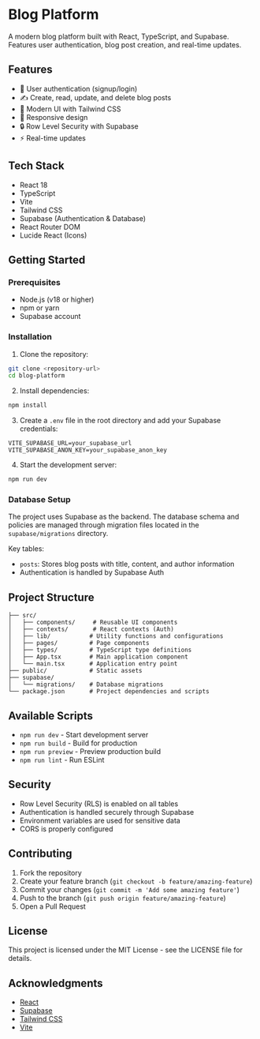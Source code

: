 # Blog Platform

A modern blog platform built with React, TypeScript, and Supabase. Features user authentication, blog post creation, and real-time updates.

## Features

- 🔐 User authentication (signup/login)
- ✍️ Create, read, update, and delete blog posts
- 🎨 Modern UI with Tailwind CSS
- 📱 Responsive design
- 🔒 Row Level Security with Supabase
- ⚡ Real-time updates

## Tech Stack

- React 18
- TypeScript
- Vite
- Tailwind CSS
- Supabase (Authentication & Database)
- React Router DOM
- Lucide React (Icons)

## Getting Started

### Prerequisites

- Node.js (v18 or higher)
- npm or yarn
- Supabase account

### Installation

1. Clone the repository:
```bash
git clone <repository-url>
cd blog-platform
```

2. Install dependencies:
```bash
npm install
```

3. Create a `.env` file in the root directory and add your Supabase credentials:
```env
VITE_SUPABASE_URL=your_supabase_url
VITE_SUPABASE_ANON_KEY=your_supabase_anon_key
```

4. Start the development server:
```bash
npm run dev
```

### Database Setup

The project uses Supabase as the backend. The database schema and policies are managed through migration files located in the `supabase/migrations` directory.

Key tables:
- `posts`: Stores blog posts with title, content, and author information
- Authentication is handled by Supabase Auth

## Project Structure

```
├── src/
│   ├── components/     # Reusable UI components
│   ├── contexts/       # React contexts (Auth)
│   ├── lib/           # Utility functions and configurations
│   ├── pages/         # Page components
│   ├── types/         # TypeScript type definitions
│   ├── App.tsx        # Main application component
│   └── main.tsx       # Application entry point
├── public/            # Static assets
├── supabase/
│   └── migrations/    # Database migrations
└── package.json       # Project dependencies and scripts
```

## Available Scripts

- `npm run dev` - Start development server
- `npm run build` - Build for production
- `npm run preview` - Preview production build
- `npm run lint` - Run ESLint

## Security

- Row Level Security (RLS) is enabled on all tables
- Authentication is handled securely through Supabase
- Environment variables are used for sensitive data
- CORS is properly configured

## Contributing

1. Fork the repository
2. Create your feature branch (`git checkout -b feature/amazing-feature`)
3. Commit your changes (`git commit -m 'Add some amazing feature'`)
4. Push to the branch (`git push origin feature/amazing-feature`)
5. Open a Pull Request

## License

This project is licensed under the MIT License - see the LICENSE file for details.

## Acknowledgments

- [React](https://reactjs.org/)
- [Supabase](https://supabase.io/)
- [Tailwind CSS](https://tailwindcss.com/)
- [Vite](https://vitejs.dev/)
